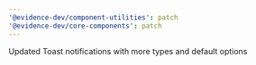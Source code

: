 ```yaml
---
'@evidence-dev/component-utilities': patch
'@evidence-dev/core-components': patch
---
```


Updated Toast notifications with more types and default options
